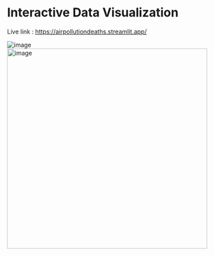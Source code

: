 # Interactive Data Visualization
 
Live link : https://airpollutiondeaths.streamlit.app/

 
 
 
![image](https://github.com/user-attachments/assets/c825836f-f881-4f45-b794-e7566ac85d2a)
<img width="468" alt="image" src="https://github.com/user-attachments/assets/f198df2d-3ee4-47d9-b723-6ab826e9e366" />
